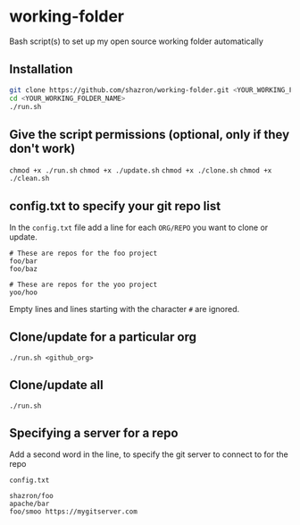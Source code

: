# working-folder

Bash script(s) to set up my open source working folder automatically

## Installation

```bash
git clone https://github.com/shazron/working-folder.git <YOUR_WORKING_FOLDER_NAME>
cd <YOUR_WORKING_FOLDER_NAME>
./run.sh
```

## Give the script permissions (optional, only if they don't work)

`chmod +x ./run.sh`
`chmod +x ./update.sh`
`chmod +x ./clone.sh`
`chmod +x ./clean.sh`

## config.txt to specify your git repo list

In the `config.txt` file add a line for each `ORG/REPO` you want to clone or update.

```
# These are repos for the foo project
foo/bar
foo/baz

# These are repos for the yoo project
yoo/hoo
```

Empty lines and lines starting with the character `#` are ignored.

## Clone/update for a particular org

`./run.sh <github_org>`

## Clone/update all

`./run.sh`

## Specifying a server for a repo

Add a second word in the line, to specify the git server to connect to for the repo

`config.txt`
```
shazron/foo
apache/bar
foo/smoo https://mygitserver.com
```